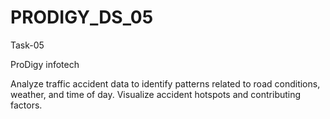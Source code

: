 # PRODIGY_DS_05
Task-05

ProDigy infotech

Analyze traffic accident data to identify patterns related to road conditions, weather, and time of day. Visualize accident hotspots and contributing factors.
